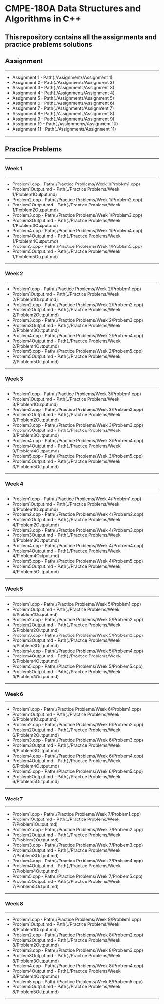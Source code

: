 # CMPE-180A Data Structures and Algorithms in C++

This repository contains all the assignments and practice problems solutions
---
## Assignment
---
- Assignment 1 - Path(./Assignments/Assignment 1)
- Assignment 2 - Path(./Assignments/Assignment 2)
- Assignment 3 - Path(./Assignments/Assignment 3)
- Assignment 4 - Path(./Assignments/Assignment 4)
- Assignment 5 - Path(./Assignments/Assignment 5)
- Assignment 6 - Path(./Assignments/Assignment 6)
- Assignment 7 - Path(./Assignments/Assignment 7)
- Assignment 8 - Path(./Assignments/Assignment 8)
- Assignment 9 - Path(./Assignments/Assignment 9)
- Assignment 10 - Path(./Assignments/Assignment 10)
- Assignment 11 - Path(./Assignments/Assignment 11)
---
## Practice Problems
---
### Week 1
---
- Problem1.cpp - Path(./Practice Problems/Week 1/Problem1.cpp)
- Problem1Output.md - Path(./Practice Problems/Week 1/Problem1Output.md)
- Problem2.cpp - Path(./Practice Problems/Week 1/Problem2.cpp)
- Problem2Output.md - Path(./Practice Problems/Week 1/Problem2Output.md) 
- Problem3.cpp - Path(./Practice Problems/Week 1/Problem3.cpp)
- Problem3Output.md - Path(./Practice Problems/Week 1/Problem3Output.md)
- Problem4.cpp - Path(./Practice Problems/Week 1/Problem4.cpp)
- Problem4Output.md - Path(./Practice Problems/Week 1/Problem4Output.md) 
- Problem5.cpp - Path(./Practice Problems/Week 1/Problem5.cpp)
- Problem5Output.md - Path(./Practice Problems/Week 1/Problem5Output.md)
---
### Week 2
---
- Problem1.cpp - Path(./Practice Problems/Week 2/Problem1.cpp)
- Problem1Output.md - Path(./Practice Problems/Week 2/Problem1Output.md)
- Problem2.cpp - Path(./Practice Problems/Week 2/Problem2.cpp)
- Problem2Output.md - Path(./Practice Problems/Week 2/Problem2Output.md) 
- Problem3.cpp - Path(./Practice Problems/Week 2/Problem3.cpp)
- Problem3Output.md - Path(./Practice Problems/Week 2/Problem3Output.md)
- Problem4.cpp - Path(./Practice Problems/Week 2/Problem4.cpp)
- Problem4Output.md - Path(./Practice Problems/Week 2/Problem4Output.md) 
- Problem5.cpp - Path(./Practice Problems/Week 2/Problem5.cpp)
- Problem5Output.md - Path(./Practice Problems/Week 2/Problem5Output.md)
---
### Week 3
---
- Problem1.cpp - Path(./Practice Problems/Week 3/Problem1.cpp)
- Problem1Output.md - Path(./Practice Problems/Week 3/Problem1Output.md)
- Problem2.cpp - Path(./Practice Problems/Week 3/Problem2.cpp)
- Problem2Output.md - Path(./Practice Problems/Week 3/Problem2Output.md)
- Problem3.cpp - Path(./Practice Problems/Week 3/Problem3.cpp)
- Problem3Output.md - Path(./Practice Problems/Week 3/Problem3Output.md)
- Problem4.cpp - Path(./Practice Problems/Week 3/Problem4.cpp)
- Problem4Output.md - Path(./Practice Problems/Week 3/Problem4Output.md) 
- Problem5.cpp - Path(./Practice Problems/Week 3/Problem5.cpp)
- Problem5Output.md - Path(./Practice Problems/Week 3/Problem5Output.md)
---
### Week 4
---
- Problem1.cpp - Path(./Practice Problems/Week 4/Problem1.cpp)
- Problem1Output.md - Path(./Practice Problems/Week 4/Problem1Output.md)
- Problem2.cpp - Path(./Practice Problems/Week 4/Problem2.cpp)
- Problem2Output.md - Path(./Practice Problems/Week 4/Problem2Output.md)
- Problem3.cpp - Path(./Practice Problems/Week 4/Problem3.cpp)
- Problem3Output.md - Path(./Practice Problems/Week 4/Problem3Output.md)
- Problem4.cpp - Path(./Practice Problems/Week 4/Problem4.cpp)
- Problem4Output.md - Path(./Practice Problems/Week 4/Problem4Output.md) 
- Problem5.cpp - Path(./Practice Problems/Week 4/Problem5.cpp)
- Problem5Output.md - Path(./Practice Problems/Week 4/Problem5Output.md)
---
### Week 5
---
- Problem1.cpp - Path(./Practice Problems/Week 5/Problem1.cpp)
- Problem1Output.md - Path(./Practice Problems/Week 5/Problem1Output.md)
- Problem2.cpp - Path(./Practice Problems/Week 5/Problem2.cpp)
- Problem2Output.md - Path(./Practice Problems/Week 5/Problem2Output.md)
- Problem3.cpp - Path(./Practice Problems/Week 5/Problem3.cpp)
- Problem3Output.md - Path(./Practice Problems/Week 5/Problem3Output.md)
- Problem4.cpp - Path(./Practice Problems/Week 5/Problem4.cpp)
- Problem4Output.md - Path(./Practice Problems/Week 5/Problem4Output.md) 
- Problem5.cpp - Path(./Practice Problems/Week 5/Problem5.cpp)
- Problem5Output.md - Path(./Practice Problems/Week 5/Problem5Output.md)
---
### Week 6
---
- Problem1.cpp - Path(./Practice Problems/Week 6/Problem1.cpp)
- Problem1Output.md - Path(./Practice Problems/Week 6/Problem1Output.md)
- Problem2.cpp - Path(./Practice Problems/Week 6/Problem2.cpp)
- Problem2Output.md - Path(./Practice Problems/Week 6/Problem2Output.md)
- Problem3.cpp - Path(./Practice Problems/Week 6/Problem3.cpp)
- Problem3Output.md - Path(./Practice Problems/Week 6/Problem3Output.md)
- Problem4.cpp - Path(./Practice Problems/Week 6/Problem4.cpp)
- Problem4Output.md - Path(./Practice Problems/Week 6/Problem4Output.md) 
- Problem5.cpp - Path(./Practice Problems/Week 6/Problem5.cpp)
- Problem5Output.md - Path(./Practice Problems/Week 6/Problem5Output.md)
---
### Week 7
---
- Problem1.cpp - Path(./Practice Problems/Week 7/Problem1.cpp)
- Problem1Output.md - Path(./Practice Problems/Week 7/Problem1Output.md)
- Problem2.cpp - Path(./Practice Problems/Week 7/Problem2.cpp)
- Problem2Output.md - Path(./Practice Problems/Week 7/Problem2Output.md)
- Problem3.cpp - Path(./Practice Problems/Week 7/Problem3.cpp)
- Problem3Output.md - Path(./Practice Problems/Week 7/Problem3Output.md)
- Problem4.cpp - Path(./Practice Problems/Week 7/Problem4.cpp)
- Problem4Output.md - Path(./Practice Problems/Week 7/Problem4Output.md) 
- Problem5.cpp - Path(./Practice Problems/Week 7/Problem5.cpp)
- Problem5Output.md - Path(./Practice Problems/Week 7/Problem5Output.md)
---
### Week 8
---
- Problem1.cpp - Path(./Practice Problems/Week 8/Problem1.cpp)
- Problem1Output.md - Path(./Practice Problems/Week 8/Problem1Output.md)
- Problem2.cpp - Path(./Practice Problems/Week 8/Problem2.cpp)
- Problem2Output.md - Path(./Practice Problems/Week 8/Problem2Output.md)
- Problem3.cpp - Path(./Practice Problems/Week 8/Problem3.cpp)
- Problem3Output.md - Path(./Practice Problems/Week 8/Problem3Output.md)
- Problem4.cpp - Path(./Practice Problems/Week 8/Problem4.cpp)
- Problem4Output.md - Path(./Practice Problems/Week 8/Problem4Output.md) 
- Problem5.cpp - Path(./Practice Problems/Week 8/Problem5.cpp)
- Problem5Output.md - Path(./Practice Problems/Week 8/Problem5Output.md)
---
